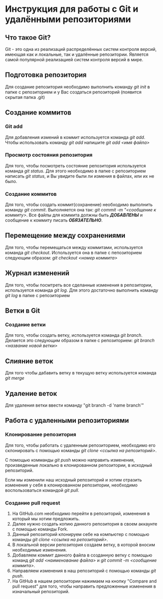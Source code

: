 # Инструкция для работы с Git и удалёнными репозиториями

## Что такое Git?
Git - это одна из реализаций распределённых систем контроля версий, имеющая как и локальные, так и удалённые репозитории. Является самой популярной реализацией систем контроля версий в мире.
## Подготовка репозитория
Для создание репозитория необходимо выполнить команду *git init*  в папке с репозиторием и у Вас создаться репозиторий (появится скрытая папка .git)

## Создание коммитов

### Git add
Для добавления измений в коммит используется команда *git add*. Чтобы использовать команду *git add* напишите *git add <имя файла>*

### Просмотр состояния репозитория
Для того, чтобы посмотреть состояние репозитория используется команда *git status*. Для этого необходимо в папке с репозиторием написать *git status*, и Вы увидите были ли измения в файлах, или их не было.

### Создание коммитов
Для того, чтобы создать коммит(сохранение) необходимо выполнить команду *git commit*. Выполняется она так: *git commit -m "<сообщение к коммиту>*. Все файлы для коммита должны быть ***ДОБАВЛЕНЫ*** и сообщение к коммиту писать ***ОБЯЗАТЕЛЬНО***.

## Перемещение между сохранениями
Для того, чтобы перемещаться между коммитами, используется команда *git checkout*. Используется она в папке с пепозиторием следующим образом: *git checkout <номер коммита>*

## Журнал изменений
Для того, чтобы посмтреть все сделанные изменения в репозитории, используется команда *git log*. Для этого достаточно выполнить команду *git log* в папке с репозиторием

## Ветки в Git

### Создание ветки

Для того, чтобы создать ветку, используется команда *git branch*. Делается это следующим образом в папке с репозиторием: *git branch <название новой ветки>*

## Слияние веток

Для того чтобы дабавить ветку в текущую ветку используется команда *git merge <name branch>*

## Удаление веток
Для удаления ветки ввести команду "git branch -d 'name branch'"

## Работа с удаленными репозиториями
### Клонирование репозитория
Для того, чтобы работать с удаленным репозиторием, необходимо его склонировать с помощью команды *git clone <ссылка на репозиторий>*.

С помощью комманды *git push* можно направить изменения, произведенные локально в клонированном репозитории, в исходный репозиторий.

Если мы изменили наш исходный репозиторий и хотим отразить изменения у себя в клонированном репозитории, необходимо воспользоваться командой *git pull*.

### Создание pull request
1. На GitHub.com необходимо перейти в репозиторий, изменения в который мы хотим предложить.
2. Далее нужно создать копию данного репозитория в своем аккаунте с помощью команды Fork.
3. Данный репозиторий клонируем себе на компьютер с помощью команды *git clone <ссылка на репозиторий>*.
4. В локальной версии репозитория создаем ветку, в которой вносим необходимые изменения.
5. Добавляем коммит данного файла в созданную ветку с помощью команд *git add <наименование файла>* и *git commit -m <сообщение коммита>*.
6. Направляем изменения в наш репозиторий с помощью команды *git push*.
7. На GitHub в нашем репозитории нажимаем на кнопку "Compare and pull request" для того, чтобы направить предложенные изменения в изначальный репозиторий.
